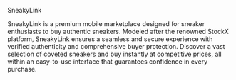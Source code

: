 SneakyLink

SneakyLink is a premium mobile marketplace designed for sneaker enthusiasts to buy authentic sneakers. Modeled after the renowned StockX platform, SneakyLink ensures a seamless and secure experience with verified authenticity and comprehensive buyer protection. Discover a vast selection of coveted sneakers and buy instantly at competitive prices, all within an easy-to-use interface that guarantees confidence in every purchase.


